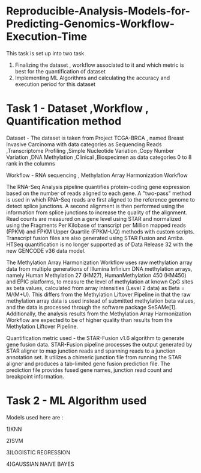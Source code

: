# Reproducible-Analysis-Models-for-Predicting-Genomics-Workflow-Execution-Time

This task is set up into two task 
1) Finalizing the dataset , workflow associated to it and which metric is best for the quantification of dataset
2) Implementing ML Algorithms and calculating the accuracy and execution period for this dataset 


# Task 1 - Dataset ,Workflow , Quantification method

Dataset - The dataset is taken from Project TCGA-BRCA  , named Breast Invasive Carcinoma with data categories as 
Sequencing Reads ,Transcriptome Profiling ,Simple Nucleotide Variation ,Copy Number Variation ,DNA Methylation ,Clinical ,Biospecimen as data categories 0 to 8 rank in the columns 

Workflow - RNA sequencing , Methylation Array Harmonization Workflow 

The RNA-Seq Analysis pipeline quantifies protein-coding gene expression based on the number of reads aligned to each gene. A "two-pass" method is used in which RNA-Seq reads are first aligned to the reference genome to detect splice junctions. A second alignment is then performed using the information from splice junctions to increase the quality of the alignment. Read counts are measured on a gene level using STAR and normalized using the Fragments Per Kilobase of transcript per Million mapped reads (FPKM) and FPKM Upper Quartile (FPKM-UQ) methods with custom scripts. Transcript fusion files are also generated using STAR Fusion and Arriba. HTSeq quantification is no longer supported as of Data Release 32 with the new GENCODE v36 data model.

The   Methylation Array Harmonization Workflow uses raw methylation array data from multiple generations of Illumina Infinium DNA methylation arrays, namely Human Methylation 27 (HM27), HumanMethylation 450 (HM450) and EPIC platforms, to measure the level of methylation at known CpG sites as beta values, calculated from array intensities (Level 2 data) as Beta = M/(M+U). This differs from the   Methylation Liftover Pipeline in that the raw methylation array data is used instead of submitted methylation beta values, and the data is processed through the software package   SeSAMe[1]. Additionally, the analysis results from the Methylation Array Harmonization Workflow are expected to be of higher quality than results from the Methylation Liftover Pipeline.


Quantification metric used - the STAR-Fusion v1.6 algorithm to generate gene fusion data. STAR-Fusion pipeline processes the output generated by STAR aligner to map junction reads and spanning reads to a junction annotation set. It utilizes a chimeric junction file from running the STAR aligner and produces a tab-limited gene fusion prediction file. The prediction file provides fused gene names, junction read count and breakpoint information.

# Task 2 - ML Algorithm  used
Models used here are :

1)KNN

2)SVM

3)LOGISTIC REGRESSION

4)GAUSSIAN NAIVE BAYES


